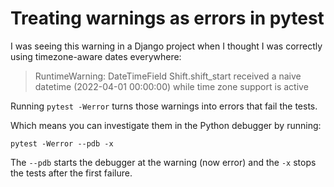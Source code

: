 # Treating warnings as errors in pytest

I was seeing this warning in a Django project when I thought I was correctly using timezone-aware dates everywhere:

> RuntimeWarning: DateTimeField Shift.shift_start received a naive datetime (2022-04-01 00:00:00) while time zone support is active

Running `pytest -Werror` turns those warnings into errors that fail the tests.

Which means you can investigate them in the Python debugger by running:

    pytest -Werror --pdb -x

The `--pdb` starts the debugger at the warning (now error) and the `-x` stops the tests after the first failure.
